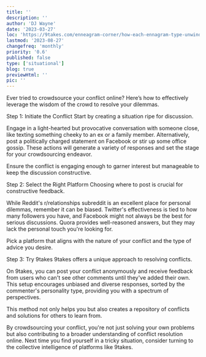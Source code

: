 ```yaml
---
title: ''
description: ''
author: 'DJ Wayne'
date: '2023-03-27'
loc: 'https://9takes.com/enneagram-corner/how-each-ennagram-type-unwinds'
lastmod: '2023-08-27'
changefreq: 'monthly'
priority: '0.6'
published: false
type: ['situational']
blog: true
previewHtml: ''
pic: ''
---
```


Ever tried to crowdsource your conflict online? Here’s how to effectively leverage the wisdom of the crowd to resolve your dilemmas.

Step 1: Initiate the Conflict
Start by creating a situation ripe for discussion.

Engage in a light-hearted but provocative conversation with someone close, like texting something cheeky to an ex or a family member. Alternatively, post a politically charged statement on Facebook or stir up some office gossip. These actions will generate a variety of responses and set the stage for your crowdsourcing endeavor.

Ensure the conflict is engaging enough to garner interest but manageable to keep the discussion constructive.

Step 2: Select the Right Platform
Choosing where to post is crucial for constructive feedback.

While Reddit's r/relationships subreddit is an excellent place for personal dilemmas, remember it can be biased. Twitter's effectiveness is tied to how many followers you have, and Facebook might not always be the best for serious discussions. Quora provides well-reasoned answers, but they may lack the personal touch you're looking for.

Pick a platform that aligns with the nature of your conflict and the type of advice you desire.

Step 3: Try 9takes
9takes offers a unique approach to resolving conflicts.

On 9takes, you can post your conflict anonymously and receive feedback from users who can't see other comments until they've added their own. This setup encourages unbiased and diverse responses, sorted by the commenter's personality type, providing you with a spectrum of perspectives.

This method not only helps you but also creates a repository of conflicts and solutions for others to learn from.

By crowdsourcing your conflict, you're not just solving your own problems but also contributing to a broader understanding of conflict resolution online. Next time you find yourself in a tricky situation, consider turning to the collective intelligence of platforms like 9takes.
